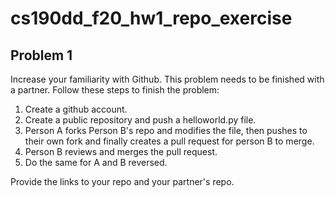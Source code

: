 # cs190dd_f20_hw1_repo_exercise

## Problem 1

Increase your familiarity with Github. This problem needs to be finished with a partner. Follow these steps to finish the problem:

1.   Create a github account.
2.   Create a public repository and push a helloworld.py file.
3.   Person A forks Person B's repo and modifies the file, then pushes to their own fork and finally creates a pull request for person B to merge.
4.   Person B reviews and merges the pull request.
5.   Do the same for A and B reversed.

Provide the links to your repo and your partner's repo.
